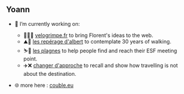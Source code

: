 ## Yoann

- 🔭 I’m currently working on:
  - 🚵‍♀️🧗 [velogrimpe.fr](https://velogrimpe.fr) to bring Florent's ideas to the web.
  - ⛰️🚶 [les repérage d'albert](https://les-reperages-d-albert.vercel.app) to contemplate 30 years of walking.
  - ⛷️🎿 [les plagnes](https://les-plagnes.vercel.app) to help people find and reach their ESF meeting point.
  - ✈️❌ [changer d'approche](https://couble.eu/site/treks) to recall and show how travelling is not about the destination.


- 🌐 more here : [couble.eu](https://couble.eu)

<!--
**ycouble/ycouble** is a ✨ _special_ ✨ repository because its `README.md` (this file) appears on your GitHub profile.

Here are some ideas to get you started:

- 🔭 I’m currently working on ...
- 🌱 I’m currently learning ...
- 👯 I’m looking to collaborate on ...
- 🤔 I’m looking for help with ...
- 💬 Ask me about ...
- 📫 How to reach me: ...
- 😄 Pronouns: ...
- ⚡ Fun fact: ...
-->
